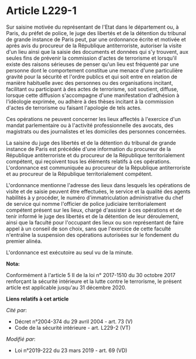 # Article L229-1

Sur saisine motivée du représentant de l'Etat dans le département ou, à Paris, du préfet de police, le juge des libertés et
de la détention du tribunal de grande instance de Paris peut, par une ordonnance écrite et motivée et après avis du procureur
de la République antiterroriste, autoriser la visite d'un lieu ainsi que la saisie des documents et données qui s'y trouvent,
aux seules fins de prévenir la commission d'actes de terrorisme et lorsqu'il existe des raisons sérieuses de penser qu'un
lieu est fréquenté par une personne dont le comportement constitue une menace d'une particulière gravité pour la sécurité et
l'ordre publics et qui soit entre en relation de manière habituelle avec des personnes ou des organisations incitant,
facilitant ou participant à des actes de terrorisme, soit soutient, diffuse, lorsque cette diffusion s'accompagne d'une
manifestation d'adhésion à l'idéologie exprimée, ou adhère à des thèses incitant à la commission d'actes de terrorisme ou
faisant l'apologie de tels actes.

Ces opérations ne peuvent concerner les lieux affectés à l'exercice d'un mandat parlementaire ou à l'activité professionnelle
des avocats, des magistrats ou des journalistes et les domiciles des personnes concernées.

La saisine du juge des libertés et de la détention du tribunal de grande instance de Paris est précédée d'une information du
procureur de la République antiterroriste et du procureur de la République territorialement compétent, qui reçoivent tous les
éléments relatifs à ces opérations. L'ordonnance est communiquée au procureur de la République antiterroriste et au procureur
de la République territorialement compétent.

L'ordonnance mentionne l'adresse des lieux dans lesquels les opérations de visite et de saisie peuvent être effectuées, le
service et la qualité des agents habilités à y procéder, le numéro d'immatriculation administrative du chef de service qui
nomme l'officier de police judiciaire territorialement compétent présent sur les lieux, chargé d'assister à ces opérations et
de tenir informé le juge des libertés et de la détention de leur déroulement, ainsi que la faculté pour l'occupant des lieux
ou son représentant de faire appel à un conseil de son choix, sans que l'exercice de cette faculté n'entraîne la suspension
des opérations autorisées sur le fondement du premier alinéa.

L'ordonnance est exécutoire au seul vu de la minute.

**Nota:**

Conformément à l'article 5 II de la loi n° 2017-1510 du 30 octobre 2017 renforçant la sécurité intérieure et la lutte contre
le terrorisme, le présent article est applicable jusqu'au 31 décembre 2020.

**Liens relatifs à cet article**

_Cité par_:

  - Décret n°2004-374 du 29 avril 2004 - art. 73 (V)
  - Code de la sécurité intérieure - art. L229-2 (VT)

_Modifié par_:

  - Loi n°2019-222 du 23 mars 2019 - art. 69 (VD)
